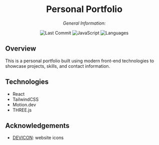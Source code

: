 <div align="center">

# **Personal Portfolio**

*General Information:*

![Last Commit](https://img.shields.io/badge/last%20commit-last%20monday-blue)
![JavaScript](https://img.shields.io/badge/javascript-93.5%25-yellow)
![Languages](https://img.shields.io/badge/languages-3-blue)

</div>

## Overview

This is a personal portfolio built using modern front-end technologies to showcase projects, skills, and contact information.<br>

## Technologies

- React
- TailwindCSS
- Motion.dev
- THREE.js

## Acknowledgements

- [DEVICON](https://devicon.dev/): website icons
